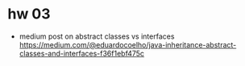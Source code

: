 
# hw 03


- medium post on abstract classes vs interfaces
  https://medium.com/@eduardocoelho/java-inheritance-abstract-classes-and-interfaces-f36f1ebf475c

